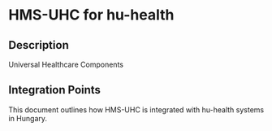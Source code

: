 # HMS-UHC for hu-health

## Description

Universal Healthcare Components

## Integration Points

This document outlines how HMS-UHC is integrated with hu-health systems in Hungary.
